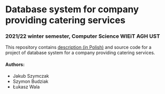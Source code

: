 # Database system for company providing catering services
### 2021/22 winter semester, Computer Science WIEiT AGH UST

This repository contains [description (in Polish)](description.pdf) and source code for a project of database system for a  company providing catering services.

#### Authors:
- Jakub Szymczak
- Szymon Budziak
- Łukasz Wala
